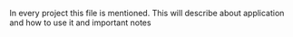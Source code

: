 In every project this file is mentioned. This will describe about application and how to use it and important notes
